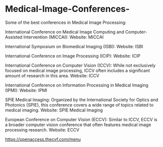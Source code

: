 # Medical-Image-Conferences-

Some of the best conferences in Medical Image Processing:

International Conference on Medical Image Computing and Computer-Assisted Intervention (MICCAI):
Website: MICCAI

International Symposium on Biomedical Imaging (ISBI):
Website: ISBI

International Conference on Image Processing (ICIP):
Website: ICIP

International Conference on Computer Vision (ICCV): While not exclusively focused on medical image processing, ICCV often includes a significant amount of research in this area.
Website: ICCV

International Conference on Information Processing in Medical Imaging (IPMI):
Website: IPMI

SPIE Medical Imaging: Organized by the International Society for Optics and Photonics (SPIE), this conference covers a wide range of topics related to medical imaging.
Website: SPIE Medical Imaging

European Conference on Computer Vision (ECCV): Similar to ICCV, ECCV is a broader computer vision conference that often features medical image processing research.
Website: ECCV

https://openaccess.thecvf.com/menu
